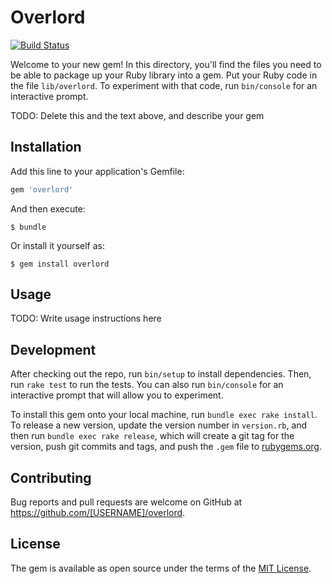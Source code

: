 # Overlord

[![Build Status](https://travis-ci.org/dmorrill10/overlord.svg?branch=master)](https://travis-ci.org/dmorrill10/overlord)

Welcome to your new gem! In this directory, you'll find the files you need to be able to package up your Ruby library into a gem. Put your Ruby code in the file `lib/overlord`. To experiment with that code, run `bin/console` for an interactive prompt.

TODO: Delete this and the text above, and describe your gem

## Installation

Add this line to your application's Gemfile:

```ruby
gem 'overlord'
```

And then execute:

    $ bundle

Or install it yourself as:

    $ gem install overlord

## Usage

TODO: Write usage instructions here

## Development

After checking out the repo, run `bin/setup` to install dependencies. Then, run `rake test` to run the tests. You can also run `bin/console` for an interactive prompt that will allow you to experiment.

To install this gem onto your local machine, run `bundle exec rake install`. To release a new version, update the version number in `version.rb`, and then run `bundle exec rake release`, which will create a git tag for the version, push git commits and tags, and push the `.gem` file to [rubygems.org](https://rubygems.org).

## Contributing

Bug reports and pull requests are welcome on GitHub at https://github.com/[USERNAME]/overlord.


## License

The gem is available as open source under the terms of the [MIT License](http://opensource.org/licenses/MIT).
